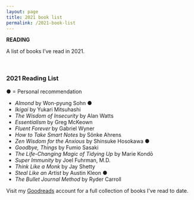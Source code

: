 ```yaml
---
layout: page
title: 2021 book list
permalink: /2021-book-list
---
```


<b>READING</b>

A list of books I’ve read in 2021.

<br />

### 2021 Reading List

● = Personal recommendation

-   _Almond_ by Won-pyung Sohn ●
-   _Ikigai_ by Yukari Mitsuhashi
-   _The Wisdom of Insecurity_ by Alan Watts
-   _Essentialism_ by Greg McKeown
-   _Fluent Forever_ by Gabriel Wyner
-   _How to Take Smart Notes_ by Sönke Ahrens
-   _Zen Wisdom for the Anxious_ by Shinsuke Hosokawa ●
-   _Goodbye, Things_ by Fumio Sasaki 
-   _The Life-Changing Magic of Tidying Up_ by Marie Kondō 
-   _Super Immunity_ by Joel Fuhrman, M.D. 
-   _Think Like a Monk_ by Jay Shetty 
-   _Steal Like an Artist_ by Austin Kleon ●
-   _The Bullet Journal Method_ by Ryder Carroll

Visit my <a href="https://www.goodreads.com/user/show/24607110-may">Goodreads</a> account for a full collection of books I’ve read to date.


<style>
  .wrapper {
    max-width: 58em;
  }
</style>